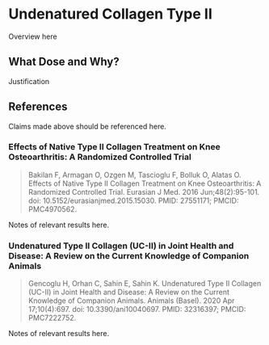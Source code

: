 # Undenatured Collagen Type II
Overview here

## What Dose and Why?
Justification

## References
Claims made above should be referenced here.

### Effects of Native Type II Collagen Treatment on Knee Osteoarthritis: A Randomized Controlled Trial
> Bakilan F, Armagan O, Ozgen M, Tascioglu F, Bolluk O, Alatas O. Effects of Native Type II Collagen Treatment on Knee Osteoarthritis: A Randomized Controlled Trial. Eurasian J Med. 2016 Jun;48(2):95-101. doi: 10.5152/eurasianjmed.2015.15030. PMID: 27551171; PMCID: PMC4970562.

Notes of relevant results here.

### Undenatured Type II Collagen (UC-II) in Joint Health and Disease: A Review on the Current Knowledge of Companion Animals
> Gencoglu H, Orhan C, Sahin E, Sahin K. Undenatured Type II Collagen (UC-II) in Joint Health and Disease: A Review on the Current Knowledge of Companion Animals. Animals (Basel). 2020 Apr 17;10(4):697. doi: 10.3390/ani10040697. PMID: 32316397; PMCID: PMC7222752.

Notes of relevant results here.